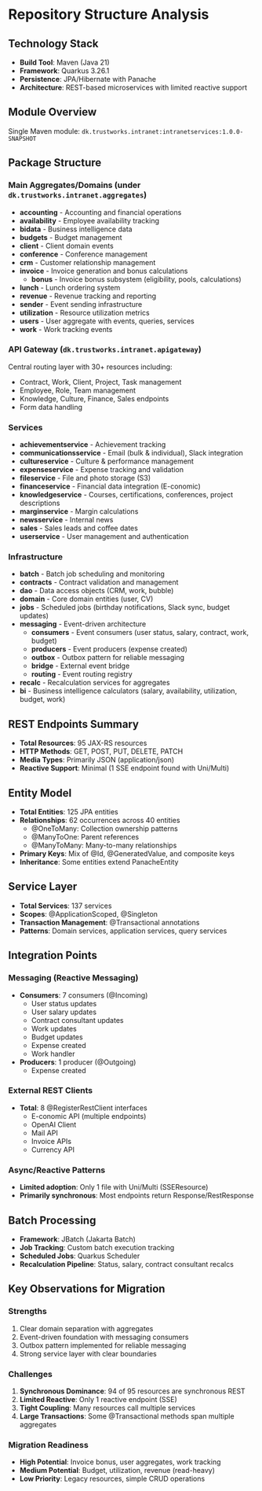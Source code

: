 # Repository Structure Analysis

## Technology Stack
- **Build Tool**: Maven (Java 21)
- **Framework**: Quarkus 3.26.1
- **Persistence**: JPA/Hibernate with Panache
- **Architecture**: REST-based microservices with limited reactive support

## Module Overview
Single Maven module: `dk.trustworks.intranet:intranetservices:1.0.0-SNAPSHOT`

## Package Structure

### Main Aggregates/Domains (under `dk.trustworks.intranet.aggregates`)
- **accounting** - Accounting and financial operations
- **availability** - Employee availability tracking
- **bidata** - Business intelligence data
- **budgets** - Budget management
- **client** - Client domain events
- **conference** - Conference management
- **crm** - Customer relationship management
- **invoice** - Invoice generation and bonus calculations
  - **bonus** - Invoice bonus subsystem (eligibility, pools, calculations)
- **lunch** - Lunch ordering system
- **revenue** - Revenue tracking and reporting
- **sender** - Event sending infrastructure
- **utilization** - Resource utilization metrics
- **users** - User aggregate with events, queries, services
- **work** - Work tracking events

### API Gateway (`dk.trustworks.intranet.apigateway`)
Central routing layer with 30+ resources including:
- Contract, Work, Client, Project, Task management
- Employee, Role, Team management
- Knowledge, Culture, Finance, Sales endpoints
- Form data handling

### Services
- **achievementservice** - Achievement tracking
- **communicationsservice** - Email (bulk & individual), Slack integration
- **cultureservice** - Culture & performance management
- **expenseservice** - Expense tracking and validation
- **fileservice** - File and photo storage (S3)
- **financeservice** - Financial data integration (E-conomic)
- **knowledgeservice** - Courses, certifications, conferences, project descriptions
- **marginservice** - Margin calculations
- **newsservice** - Internal news
- **sales** - Sales leads and coffee dates
- **userservice** - User management and authentication

### Infrastructure
- **batch** - Batch job scheduling and monitoring
- **contracts** - Contract validation and management
- **dao** - Data access objects (CRM, work, bubble)
- **domain** - Core domain entities (user, CV)
- **jobs** - Scheduled jobs (birthday notifications, Slack sync, budget updates)
- **messaging** - Event-driven architecture
  - **consumers** - Event consumers (user status, salary, contract, work, budget)
  - **producers** - Event producers (expense created)
  - **outbox** - Outbox pattern for reliable messaging
  - **bridge** - External event bridge
  - **routing** - Event routing registry
- **recalc** - Recalculation services for aggregates
- **bi** - Business intelligence calculators (salary, availability, utilization, budget, work)

## REST Endpoints Summary
- **Total Resources**: 95 JAX-RS resources
- **HTTP Methods**: GET, POST, PUT, DELETE, PATCH
- **Media Types**: Primarily JSON (application/json)
- **Reactive Support**: Minimal (1 SSE endpoint found with Uni/Multi)

## Entity Model
- **Total Entities**: 125 JPA entities
- **Relationships**: 62 occurrences across 40 entities
  - @OneToMany: Collection ownership patterns
  - @ManyToOne: Parent references
  - @ManyToMany: Many-to-many relationships
- **Primary Keys**: Mix of @Id, @GeneratedValue, and composite keys
- **Inheritance**: Some entities extend PanacheEntity

## Service Layer
- **Total Services**: 137 services
- **Scopes**: @ApplicationScoped, @Singleton
- **Transaction Management**: @Transactional annotations
- **Patterns**: Domain services, application services, query services

## Integration Points

### Messaging (Reactive Messaging)
- **Consumers**: 7 consumers (@Incoming)
  - User status updates
  - User salary updates
  - Contract consultant updates
  - Work updates
  - Budget updates
  - Expense created
  - Work handler
- **Producers**: 1 producer (@Outgoing)
  - Expense created

### External REST Clients
- **Total**: 8 @RegisterRestClient interfaces
  - E-conomic API (multiple endpoints)
  - OpenAI Client
  - Mail API
  - Invoice APIs
  - Currency API

### Async/Reactive Patterns
- **Limited adoption**: Only 1 file with Uni/Multi (SSEResource)
- **Primarily synchronous**: Most endpoints return Response/RestResponse

## Batch Processing
- **Framework**: JBatch (Jakarta Batch)
- **Job Tracking**: Custom batch execution tracking
- **Scheduled Jobs**: Quarkus Scheduler
- **Recalculation Pipeline**: Status, salary, contract consultant recalcs

## Key Observations for Migration

### Strengths
1. Clear domain separation with aggregates
2. Event-driven foundation with messaging consumers
3. Outbox pattern implemented for reliable messaging
4. Strong service layer with clear boundaries

### Challenges
1. **Synchronous Dominance**: 94 of 95 resources are synchronous REST
2. **Limited Reactive**: Only 1 reactive endpoint (SSE)
3. **Tight Coupling**: Many resources call multiple services
4. **Large Transactions**: Some @Transactional methods span multiple aggregates

### Migration Readiness
- **High Potential**: Invoice bonus, user aggregates, work tracking
- **Medium Potential**: Budget, utilization, revenue (read-heavy)
- **Low Priority**: Legacy resources, simple CRUD operations


